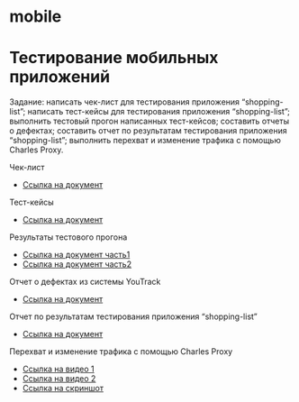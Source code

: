 # mobile

# Тестирование мобильных приложений
Задание: написать чек-лист для тестирования приложения “shopping-list”; написать тест-кейсы для тестирования приложения “shopping-list”; выполнить тестовый прогон написанных тест-кейсов; составить отчеты о дефектах; составить отчет по результатам тестирования приложения “shopping-list”; выполнить перехват и изменение трафика с помощью Charles Proxy.


Чек-лист
- [Ссылка на документ](https://docs.google.com/spreadsheets/d/1_IFOOSdeSOZ1c3xEjc8Yju1Qqkzg-PtozdJqFrYeGUg/edit?usp=sharing)

Тест-кейсы
- [Ссылка на документ](https://drive.google.com/file/d/1PEvSv1QAFMQEG43FcYD17O9OAY-ixula/view?usp=sharing)

Результаты тестового прогона
- [Ссылка на документ часть1](https://drive.google.com/file/d/1E0eafDxw6fnBW7Pv6ZgASGaLPFQwgDed/view?usp=sharing)
- [Ссылка на документ часть2](https://drive.google.com/file/d/1glqWJ_0NnOTiQ4iEn70bdLZ7pxRhvkHT/view?usp=sharing)

Отчет о дефектах из системы YouTrack
 - [Ссылка на документ](https://docs.google.com/spreadsheets/d/1Y-rZM8DNfAEIjV_8D0oKZWhJyPCdoLUd/edit?usp=sharing&ouid=101630438106977892614&rtpof=true&sd=true)

Отчет по результатам тестирования приложения “shopping-list”
- [Ссылка на документ](https://docs.google.com/document/d/1BYapcBrdRThSmiT7fCDZydAeDvAnCyqho8eBHAJazhk/edit?usp=sharing)

Перехват и изменение трафика с помощью Charles Proxy
- [Ссылка на видео 1](https://drive.google.com/file/d/1GKnI7KcFDK6ZlbcFjnLjHiftg8n6lT12/view?usp=sharing)
- [Ссылка на видео 2](https://drive.google.com/file/d/1PWOMtrsWaIfN6NAZdyyydV5cTkLqrWDF/view?usp=sharing)
- [Ссылка на скриншот](https://drive.google.com/file/d/1qyOjIHaz-0xcWIy8lLFcsT7Ii9G6K8FV/view?usp=share_link)

